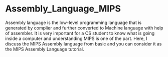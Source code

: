# Assembly_Language_MIPS
Assembly language is the low-level programming language that is generated by complier and further converted to Machine language with help of assembler. It is very important for a CS student to know what is going inside a computer and understanding MIPS is one of the part.                    Here, I discuss the MIPS Assembly language from basic and you can consider it as the MIPS Assembly Language tutorial.

